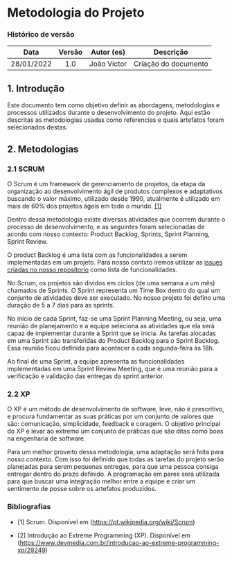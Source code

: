 # Metodologia do Projeto

### Histórico de versão

|    Data    | Versão | Autor (es)  |      Descrição       |
| :--------: | :----: | :---------: | :------------------: |
| 28/01/2022 |  1.0   | João Victor | Criação do documento |

## 1. Introdução

Este documento tem como objetivo definir as abordagens, metodologias e processos utilizados durante o desenvolvimento do projeto. Aqui estão descritas as metodologias usadas como referencias e quais artefatos foram selecionados destas.

## 2. Metodologias

### 2.1 SCRUM

O Scrum é um framework de gerenciamento de projetos, da etapa da organização ao desenvolvimento ágil de produtos complexos e adaptativos buscando o valor máximo, utilizado desde 1990, atualmente é utilizado em mais de 60% dos projetos ágeis em todo o mundo. [[1]](https://pt.wikipedia.org/wiki/Scrum)

Dentro dessa metodologia existe diversas atividades que ocorrem durante o processo de desenvolvimento, e as seguintes foram selecionadas de acordo com nosso contexto: Product Backlog, Sprints, Sprint Planning, Sprint Review.

O product Backlog é uma lista com as funcionalidades a serem implementadas em um projeto. Para nosso contxto iremos utilizar as [issues criadas no nosso repositorio](https://github.com/UnBArqDsw2021-2/2021.2_G6_Jobz_docs/issues) como lista de funcionalidades.

No Scrum, os projetos são dividos em ciclos (de uma semana a um mês) chamados de Sprints. O Sprint representa um Time Box dentro do qual um conjunto de atividades deve ser executado. No nosso projeto foi defino uma duração de 5 a 7 dias para as sprints.

No início de cada Sprint, faz-se uma Sprint Planning Meeting, ou seja, uma reunião de planejamento e a equipe seleciona as atividades que ela será capaz de implementar durante a Sprint que se inicia. As tarefas alocadas em uma Sprint são transferidas do Product Backlog para o Sprint Backlog. Essa reunião ficou definida para acontecer a cada segunda-feira às 18h.

Ao final de uma Sprint, a equipe apresenta as funcionalidades implementadas em uma Sprint Review Meeting, que é uma reunião para a verificação e validação das entregas da sprint anterior.

### 2.2 XP

O XP é um método de desenvolvimento de software, leve, não é prescritivo, e procura fundamentar as suas práticas por um conjunto de valores que são: comunicação, simplicidade, feedback e coragem. O objetivo principal do XP é levar ao extremo um conjunto de práticas que são ditas como boas na engenharia de software.

Para um melhor proveito dessa metodologia, uma adaptação será feita para nosso contexto. Com isso foi definido que todas as tarefas do projeto serão planejadas para serem pequenas entregas, para que uma pessoa consiga entregar dentro do prazo definido. A programação em pares será utilizada para que buscar uma integração melhor entre a equipe e criar um sentimento de posse sobre os artefatos produzidos.

### Bibliografias

-   [1] Scrum. Disponível em (https://pt.wikipedia.org/wiki/Scrum)

-   [2] Introdução ao Extreme Programming (XP). Disponível em (https://www.devmedia.com.br/introducao-ao-extreme-programming-xp/29249)
